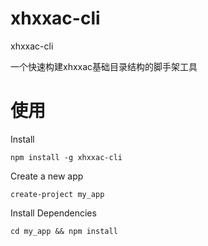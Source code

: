 # xhxxac-cli
xhxxac-cli

一个快速构建xhxxac基础目录结构的脚手架工具

# 使用

Install

`npm install -g xhxxac-cli`

Create a new app

`create-project my_app`

Install Dependencies

`cd my_app && npm install`